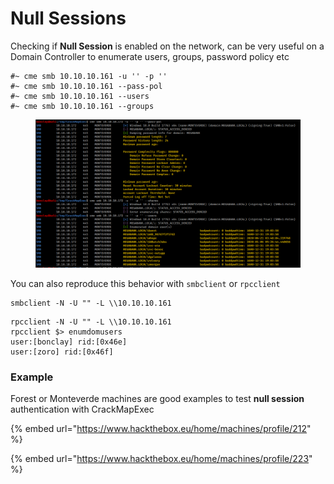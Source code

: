 # Null Sessions

Checking if **Null Session** is enabled on the network, can be very useful on a Domain Controller to enumerate users, groups, password policy etc

```
#~ cme smb 10.10.10.161 -u '' -p ''
#~ cme smb 10.10.10.161 --pass-pol
#~ cme smb 10.10.10.161 --users
#~ cme smb 10.10.10.161 --groups
```

<figure><img src="../../../../.gitbook/assets/image (42).png" alt=""><figcaption></figcaption></figure>

You can also reproduce this behavior with `smbclient` or `rpcclient`

```
smbclient -N -U "" -L \\10.10.10.161
```

```
rpcclient -N -U "" -L \\10.10.10.161
rpcclient $> enumdomusers
user:[bonclay] rid:[0x46e]
user:[zoro] rid:[0x46f]

```

### Example

Forest or Monteverde machines are good examples to test **null session** authentication with CrackMapExec

{% embed url="https://www.hackthebox.eu/home/machines/profile/212" %}

{% embed url="https://www.hackthebox.eu/home/machines/profile/223" %}

